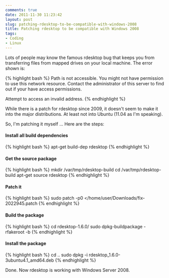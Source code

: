 ```yaml
---
comments: true
date: 2011-11-30 11:23:42
layout: post
slug: patching-rdesktop-to-be-compatible-with-windows-2008
title: Patching rdesktop to be compatible with Windows 2008
tags:
- Coding
- Linux
---
```

Lots of people may know the famous rdesktop bug that keeps you from transferring files from mapped drives on your local machine. The error shown is:

{% highlight bash %}
Path is not accessible. You might not have permission to use this 
network resource. Contact the administrator of this server to find 
out if your have access permissions.

Attempt to access an invalid address.
{% endhighlight %}

While there is a patch for rdesktop since 2009, it doesn't seem to make it into the major distributions. At least not into Ubuntu (11.04 as I'm speaking).

So, I'm patching it myself ... Here are the steps:

#### Install all build dependencies ####
{% highlight bash %}
apt-get build-dep rdesktop
{% endhighlight %}
#### Get the source package ####
{% highlight bash %}
mkdir /var/tmp/rdesktop-build
cd /var/tmp/rdesktop-build
apt-get source rdesktop
{% endhighlight %}
#### Patch it ####
{% highlight bash %}
sudo patch -p0 </home/user/Downloads/fix-2022945.patch
{% endhighlight %}
#### Build the package ####
{% highlight bash %}
cd rdesktop-1.6.0/
sudo dpkg-buildpackage -rfakeroot -b
{% endhighlight %}
#### Install the package ####
{% highlight bash %}
cd ..
sudo dpkg -i rdesktop_1.6.0-3ubuntu4.1_amd64.deb
{% endhighlight %}

Done. Now rdesktop is working with Windows Server 2008.
